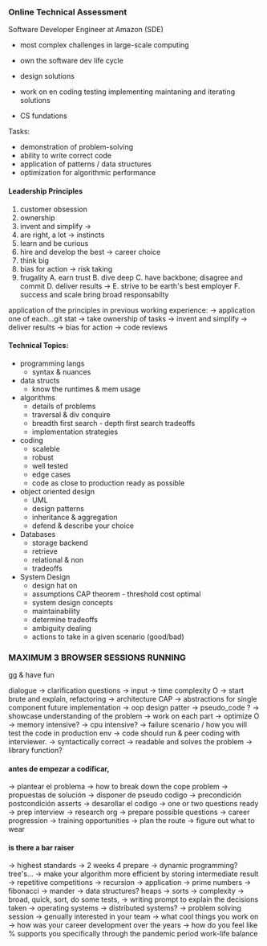 ### Online Technical Assessment

Software Developer Engineer at Amazon (SDE)

- most complex challenges in large-scale computing
- own the software dev life cycle
- design solutions
- work on en coding testing implementing maintaning and iterating solutions

- CS fundations

Tasks:

- demonstration of problem-solving
- ability to write correct code
- application of patterns / data structures
- optimization for algorithmic performance

#### Leadership Principles

1. customer obsession
2. ownership
3. invent and simplify ->
4. are right, a lot -> instincts
5. learn and be curious
6. hire and develop the best -> career choice
7. think big
8. bias for action -> risk taking
9. frugality
A. earn trust
B. dive deep
C. have backbone; disagree and commit
D. deliver results ->
E. strive to be earth's best employer
F. success and scale bring broad responsabilty


application of the principles in previous working experience: -> application one of each...git stat
  -> take ownership of tasks
  -> invent and simplify
  -> deliver results 
  -> bias for action
  -> code reviews

#### Technical Topics:

- programming langs
    - syntax & nuances
- data structs
    - know the runtimes & mem usage
- algorithms
    - details of problems
    - traversal & div conquire
    - breadth first search - depth first search tradeoffs
    - implementation strategies
- coding
    - scaleble
    - robust
    - well tested
    - edge cases
    - code as close to production ready as possible
- object oriented design
    - UML
    - design patterns
    - inheritance & aggregation
    - defend & describe your choice
- Databases
    - storage backend
    - retrieve
    - relational & non
    - tradeoffs
- System Design
    - design hat on
    - assumptions CAP theorem - threshold cost optimal
    - system design concepts
    - maintainability
    - determine tradeoffs
    - ambiguity dealing
    - actions to take in a given scenario (good/bad)

### MAXIMUM 3 BROWSER SESSIONS RUNNING 

gg & have fun

dialogue -> clarification questions
  -> input
  -> time complexity O
    -> start brute and explain, refactoring
  -> architecture CAP
    -> abstractions for single component future implementation
  -> oop design patter
  -> pseudo_code ?
    -> showcase understanding of the problem
    -> work on each part
      -> optimize O
  -> memory intensive?
  -> cpu intensive?
  -> failure scenario / how you will test the code in production env
  -> code should run & peer coding with interviewer.
    -> syntactically correct
    -> readable and solves the problem
    -> library function?

#### antes de empezar a codificar,
  -> plantear el problema 
    -> how to break down the cope problem
  -> propuestas de solución
  -> disponer de pseudo codigo
  -> precondición postcondición asserts
  -> desarollar el codigo
  -> one or two questions ready
      -> prep interview
        -> research org
        -> prepare possible questions
        -> career progression
        -> training opportunities
        -> plan the route
        -> figure out what to wear
#### is there a bar raiser
  -> highest standards
  -> 2 weeks 4 prepare
  -> dynamic programming? tree's...
      -> make your algorithm more efficient by storing intermediate result
      -> repetitive competitions
      -> recursion
      -> application
          -> prime numbers
          -> fibonacci
          -> mander
  -> data structures? heaps -> sorts -> complexity -> broad, quick, sort, do some tests, 
  -> writing prompt to explain the decisions taken
  -> operating systems
  -> distributed systems? 
  -> problem solving session
  -> genually interested in your team
  -> what cool things you work on
  -> how was your career development over the years
  -> how do you feel like % supports you specifically through the pandemic period work-life balance 




